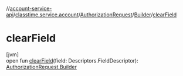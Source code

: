 //[account-service-api](../../../../index.md)/[classtime.service.account](../../index.md)/[AuthorizationRequest](../index.md)/[Builder](index.md)/[clearField](clear-field.md)

# clearField

[jvm]\
open fun [clearField](clear-field.md)(field: Descriptors.FieldDescriptor): [AuthorizationRequest.Builder](index.md)
